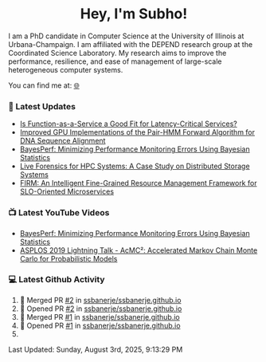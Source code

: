 <h1 align="center">Hey, I'm Subho!</h1>

I am a PhD candidate in Computer Science at the University of Illinois at Urbana-Champaign. I am affiliated with the
DEPEND research group at the Coordinated Science Laboratory. My research aims to improve the performance, resilience,
and ease of management of large-scale heterogeneous computer systems.

You can find me at: [🌐]

### 📕 Latest Updates
<!-- BLOG:START -->
- [Is Function-as-a-Service a Good Fit for Latency-Critical Services?](https://ssbaner2.cs.illinois.edu/publications/wosc2021/)
- [Improved GPU Implementations of the Pair-HMM Forward Algorithm for DNA Sequence Alignment](https://ssbaner2.cs.illinois.edu/publications/iccd2021/)
- [BayesPerf: Minimizing Performance Monitoring Errors Using Bayesian Statistics](https://ssbaner2.cs.illinois.edu/publications/asplos2021/)
- [Live Forensics for HPC Systems: A Case Study on Distributed Storage Systems](https://ssbaner2.cs.illinois.edu/publications/sc2020/)
- [FIRM: An Intelligent Fine-Grained Resource Management Framework for SLO-Oriented Microservices](https://ssbaner2.cs.illinois.edu/publications/osdi2020/)
<!-- BLOG:END -->

### 📺 Latest YouTube Videos
<!-- YOUTUBE:START -->
- [BayesPerf: Minimizing Performance Monitoring Errors Using Bayesian Statistics](https://www.youtube.com/watch?v=Y3d8Vu8g-Rw)
- [ASPLOS 2019 Lightning Talk - AcMC²: Accelerated Markov Chain Monte Carlo for Probabilistic Models](https://www.youtube.com/watch?v=3l_ZuBkZjJk)
<!-- YOUTUBE:END -->

### 💻 Latest Github Activity
<!--RECENT_ACTIVITY:start-->
1. 🎉 Merged PR [#2](https://github.com/ssbanerje/ssbanerje.github.io/pull/2) in [ssbanerje/ssbanerje.github.io](https://github.com/ssbanerje/ssbanerje.github.io)
2. 💪 Opened PR [#2](https://github.com/ssbanerje/ssbanerje.github.io/pull/2) in [ssbanerje/ssbanerje.github.io](https://github.com/ssbanerje/ssbanerje.github.io)
3. 🎉 Merged PR [#1](https://github.com/ssbanerje/ssbanerje.github.io/pull/1) in [ssbanerje/ssbanerje.github.io](https://github.com/ssbanerje/ssbanerje.github.io)
4. 💪 Opened PR [#1](https://github.com/ssbanerje/ssbanerje.github.io/pull/1) in [ssbanerje/ssbanerje.github.io](https://github.com/ssbanerje/ssbanerje.github.io)
5. 
<!--RECENT_ACTIVITY:end-->

<!--RECENT_ACTIVITY:last_update-->
Last Updated: Sunday, August 3rd, 2025, 9:13:29 PM
<!--RECENT_ACTIVITY:last_update_end-->

[🌐]: https://ssbaner2.cs.illinois.edu/
